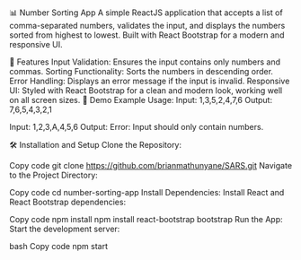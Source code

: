📊 Number Sorting App
A simple ReactJS application that accepts a list of comma-separated numbers, validates the input, and displays the numbers sorted from highest to lowest. Built with React Bootstrap for a modern and responsive UI.

📝 Features
Input Validation: Ensures the input contains only numbers and commas.
Sorting Functionality: Sorts the numbers in descending order.
Error Handling: Displays an error message if the input is invalid.
Responsive UI: Styled with React Bootstrap for a clean and modern look, working well on all screen sizes.
🚀 Demo
Example Usage:
Input: 1,3,5,2,4,7,6
Output: 7,6,5,4,3,2,1

Input: 1,2,3,A,4,5,6
Output: Error: Input should only contain numbers.

🛠️ Installation and Setup
Clone the Repository:


Copy code
git clone https://github.com/brianmathunyane/SARS.git
Navigate to the Project Directory:


Copy code
cd number-sorting-app
Install Dependencies: Install React and React Bootstrap dependencies:


Copy code
npm install
npm install react-bootstrap bootstrap
Run the App: Start the development server:

bash
Copy code
npm start


